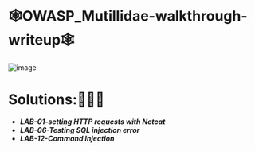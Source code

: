 # 🕸OWASP_Mutillidae-walkthrough-writeup🕸
![image](https://user-images.githubusercontent.com/86682458/209465713-b6af1411-88ee-4907-bc5c-9eabb812cd69.png)

<h1><b>Solutions:📄📝💡</b></h1>
<b><ul>
  <li><i>LAB-01-setting HTTP requests with Netcat<i></li>
  <li>LAB-06-Testing SQL injection error</li>
  <li>LAB-12-Command Injection</li>
</ul>  </b>
